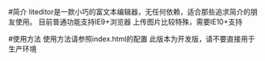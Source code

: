 #简介
liteditor是一款小巧的富文本编辑器，无任何依赖，适合那些追求简介的朋友使用。
目前普通功能支持IE9+浏览器
上传图片比较特殊，需要IE10+支持

#使用方法
使用方法请参照index.html的配置
此版本为开发版，请不要直接用于生产环境
